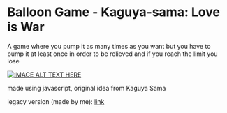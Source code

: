 # Balloon Game - Kaguya-sama: Love is War
A game where you pump it as many times as you want but you have to pump it at least once in order to be relieved and if you reach the limit you lose

[![IMAGE ALT TEXT HERE](https://img.youtube.com/vi/3nEkEezHd8A/0.jpg)](https://www.youtube.com/watch?v=3nEkEezHd8A)

made using javascript, original idea from Kaguya Sama

legacy version (made by me): [link](https://sireoh.itch.io/balloon-popper-roulette)